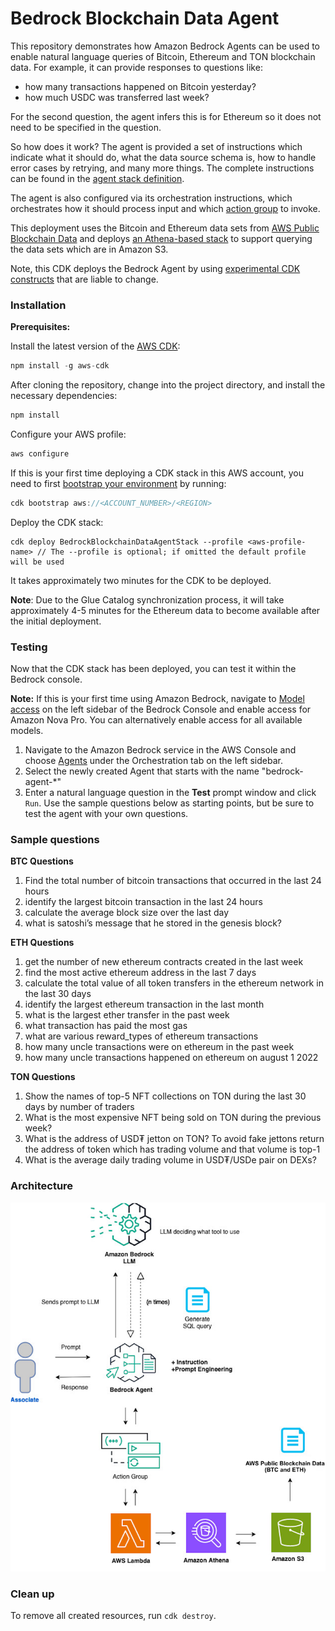 # Bedrock Blockchain Data Agent
This repository demonstrates how Amazon Bedrock Agents can be used to enable natural language queries of Bitcoin,  Ethereum and TON blockchain data. For example, it can provide responses to questions like:
* how many transactions happened on Bitcoin yesterday?
* how much USDC was transferred last week?

For the second question, the agent infers this is for Ethereum so it does not need to be specified in the question.

So how does it work? The agent is provided a set of instructions which indicate what it should do, what the data source schema is, how to handle error cases by retrying, and many more things. The complete instructions can be found in the [agent stack definition](./lib/bedrock-blockchain-data-agent-stack.ts).

The agent is also configured via its orchestration instructions, which orchestrates how it should process input and which [action group](https://docs.aws.amazon.com/bedrock/latest/userguide/agents-action-create.html) to invoke.

This deployment uses the Bitcoin and Ethereum data sets from [AWS Public Blockchain Data](https://registry.opendata.aws/aws-public-blockchain/) and deploys [an Athena-based stack](./lib/aws-public-blockchain.yaml) to support querying the data sets which are in Amazon S3.

Note, this CDK deploys the Bedrock Agent by using [experimental CDK constructs](https://www.npmjs.com/package/@cdklabs/generative-ai-cdk-constructs) that are liable to change.

### Installation

**Prerequisites:** 

Install the latest version of the [AWS CDK](https://docs.aws.amazon.com/cdk/v2/guide/getting_started.html#getting_started_install):

```javascript
npm install -g aws-cdk
```

After cloning the repository, change into the project directory, and install the necessary dependencies:

```javascript
npm install
```

Configure your AWS profile:
```javascript
aws configure
```

If this is your first time deploying a CDK stack in this AWS account, you need to first [bootstrap your environment](https://docs.aws.amazon.com/cdk/v2/guide/bootstrapping.html#bootstrapping-howto) by running:
```javascript
cdk bootstrap aws://<ACCOUNT_NUMBER>/<REGION>
```

Deploy the CDK stack:
```
cdk deploy BedrockBlockchainDataAgentStack --profile <aws-profile-name> // The --profile is optional; if omitted the default profile will be used
```

It takes approximately two minutes for the CDK to be deployed. 

**Note**: Due to the Glue Catalog synchronization process, it will take approximately 4-5 minutes for the Ethereum data to become available after the initial deployment.

### Testing
Now that the CDK stack has been deployed, you can test it within the Bedrock console.

**Note:** If this is your first time using Amazon Bedrock, navigate to [Model access](https://us-east-1.console.aws.amazon.com/bedrock/home?region=us-east-1#modelaccess) on the left sidebar of the Bedrock Console and enable access for Amazon Nova Pro. You can alternatively enable access for all available models. 

1. Navigate to the Amazon Bedrock service in the AWS Console and choose [Agents](https://us-east-1.console.aws.amazon.com/bedrock/home?region=us-east-1#agents) under the Orchestration tab on the left sidebar.
2. Select the newly created Agent that starts with the name "bedrock-agent-*"
3. Enter a natural language question in the **Test** prompt window and click `Run`. Use the sample questions below as starting points, but be sure to test the agent with your own questions.

### Sample questions
**BTC Questions**
1. Find the total number of bitcoin transactions that occurred in the last 24 hours
2. identify the largest bitcoin transaction in the last 24 hours
3. calculate the average block size over the last day 
4. what is satoshi’s message that he stored in the genesis block? 

**ETH Questions**

1. get the number of new ethereum contracts created in the last week 
2. find the most active ethereum address in the last 7 days
3. calculate the total value of all token transfers in the ethereum network in the last 30 days
4. identify the largest ethereum transaction in the last month
5. what is the largest ether transfer in the past week
6. what transaction has paid the most gas
7. what are various reward_types of ethereum transactions
8. how many uncle transactions were on ethereum in the past week
9. how many uncle transactions happened on ethereum on august 1 2022

**TON Questions**

1. Show the names of top-5 NFT collections on TON during the last 30 days by number of traders
2. What is the most expensive NFT being sold on TON during the previous week?
3. What is the address of USD₮ jetton on TON? To avoid fake jettons return the address
of token which has trading volume and that volume is top-1
4. What is the average daily trading volume in USD₮/USDe pair on DEXs?


### Architecture
![Architecture](architecture.png)


### Clean up
To remove all created resources, run `cdk destroy`.

